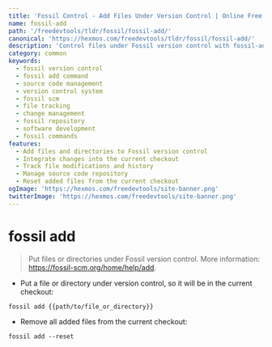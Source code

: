 ```yaml
---
title: 'Fossil Control - Add Files Under Version Control | Online Free DevTools by Hexmos'
name: fossil-add
path: '/freedevtools/tldr/fossil/fossil-add/'
canonical: 'https://hexmos.com/freedevtools/tldr/fossil/fossil-add/'
description: 'Control files under Fossil version control with fossil-add. Manage repository changes and track file history. Free online tool, no registration required.'
category: common
keywords:
  - fossil version control
  - fossil add command
  - source code management
  - version control system
  - fossil scm
  - file tracking
  - change management
  - fossil repository
  - software development
  - fossil commands
features:
  - Add files and directories to Fossil version control
  - Integrate changes into the current checkout
  - Track file modifications and history
  - Manage source code repository
  - Reset added files from the current checkout
ogImage: 'https://hexmos.com/freedevtools/site-banner.png'
twitterImage: 'https://hexmos.com/freedevtools/site-banner.png'
---
```


# fossil add

> Put files or directories under Fossil version control.
> More information: <https://fossil-scm.org/home/help/add>.

- Put a file or directory under version control, so it will be in the current checkout:

`fossil add {{path/to/file_or_directory}}`

- Remove all added files from the current checkout:

`fossil add --reset`
